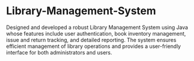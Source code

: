 # Library-Management-System
Designed and developed a robust Library Management System using Java whose features include user authentication, book inventory management, issue and return tracking, and detailed reporting. The system ensures efficient management of library operations and provides a user-friendly interface for both administrators and users.
